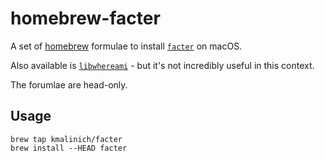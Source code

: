 homebrew-facter
=====================

A set of [homebrew](https://github.com/Homebrew/brew) formulae to install [`facter`](https://github.com/puppetlabs/facter) on macOS.  

Also available is [`libwhereami`](https://github.com/puppetlabs/libwhereami) - but it's not incredibly useful in this context.  

The forumlae are head-only.  

## Usage

    brew tap kmalinich/facter
    brew install --HEAD facter

